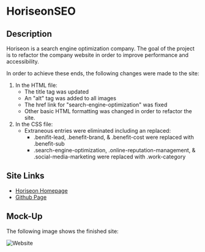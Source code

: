 # HoriseonSEO

## Description

Horiseon is a search engine optimization company.
The goal of the project is to refactor the company website
in order to improve performance and accessibility.

In order to achieve these ends, the following changes
were made to the site:

1. In the HTML file:
   - The title tag was updated
   - An "alt" tag was added to all images
   - The href link for "search-engine-optimization" was fixed
   - Other basic HTML formatting was changed in order to refactor the site.
2. In the CSS file:
   - Extraneous entries were eliminated including an replaced:
     - .benifit-lead, .benefit-brand, & .benefit-cost were replaced with .benefit-sub
     - .search-engine-optimization, .online-reputation-management, & .social-media-marketing were replaced with .work-category

## Site Links

- [Horiseon Homepage](https://jondnv.github.io/HoriseonSEO/)
- [Github Page](https://github.com/JonDnv/HoriseonSEO)

## Mock-Up

The following image shows the finished site:

![Website](./Assets/Website.png)
